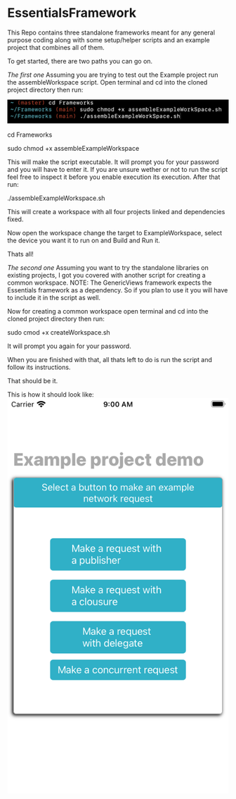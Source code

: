 # EssentialsFramework
This Repo contains three standalone frameworks meant for any general purpose coding along with some setup/helper scripts and an example project that combines all of them.

To get started, there are two paths you can go on.
  
*The first one*
Assuming you are trying to test out the Example project run the assembleWorkspace script. 
Open terminal and cd into the cloned project directory then run:

![Alt text](assemblingWorkspace.png?raw=true)

cd Frameworks

sudo chmod +x assembleExampleWorkspace

This will make the script executable. It will prompt you for your password and you will have to enter it. If you are unsure wether or not to run the script feel free to inspect it before you enable execution its execution. 
After that run: 

./assembleExampleWorkspace.sh

This will create a workspace with all four projects linked and dependencies fixed. 

Now open the workspace change the target to ExampleWorkspace, select the device you want it to run on and Build and Run it. 

Thats all!

*The second one*
Assuming you want to try the standalone libraries on existing projects, I got you covered with another script for creating a common workspace. 
NOTE: The GenericViews framework expects the Essentials framework as a dependency. So if you plan to use it you will have to include it in the script as well. 

Now for creating a common workspace open terminal and cd into the cloned project directory then run:

sudo cmod +x createWorkspace.sh 

It will prompt you again for your password. 

When you are finished with that, all thats left to do is run the script and follow its instructions. 
 
That should be it. 

This is how it should look like: 
![Alt text](Example_Project_SS.png?raw=true)

